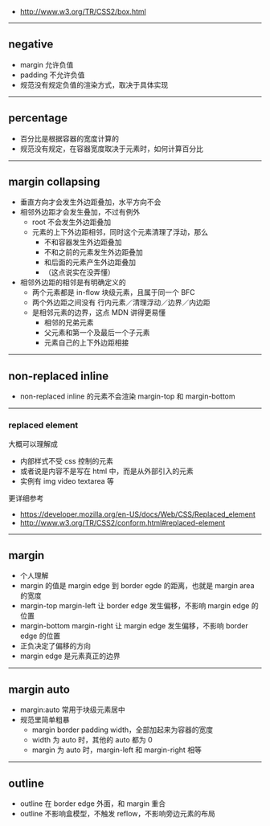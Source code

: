 + http://www.w3.org/TR/CSS2/box.html

---

## negative

+ margin 允许负值
+ padding 不允许负值
+ 规范没有规定负值的渲染方式，取决于具体实现

---

## percentage

+ 百分比是根据容器的宽度计算的
+ 规范没有规定，在容器宽度取决于元素时，如何计算百分比

---

## margin collapsing

+ 垂直方向才会发生外边距叠加，水平方向不会
+ 相邻外边距才会发生叠加，不过有例外
    - root 不会发生外边距叠加
    - 元素的上下外边距相邻，同时这个元素清理了浮动，那么
        * 不和容器发生外边距叠加
        * 不和之前的元素发生外边距叠加
        * 和后面的元素产生外边距叠加
        * （这点说实在没弄懂）
+ 相邻外边距的相邻是有明确定义的
    - 两个元素都是 in-flow 块级元素，且属于同一个 BFC
    - 两个外边距之间没有 行内元素／清理浮动／边界／内边距
    - 是相邻元素的边界，这点 MDN 讲得更易懂
        * 相邻的兄弟元素
        * 父元素和第一个及最后一个子元素
        * 元素自己的上下外边距相接

---

## non-replaced inline

+ non-replaced inline 的元素不会渲染 margin-top 和 margin-bottom

---

### replaced element

大概可以理解成
+ 内部样式不受 css 控制的元素
+ 或者说是内容不是写在 html 中，而是从外部引入的元素
+ 实例有 img video textarea 等

更详细参考
+ https://developer.mozilla.org/en-US/docs/Web/CSS/Replaced_element
+ http://www.w3.org/TR/CSS2/conform.html#replaced-element

---

## margin

+ 个人理解
+ margin 的值是 margin edge 到 border egde 的距离，也就是 margin area 的宽度
+ margin-top margin-left 让 border edge 发生偏移，不影响 margin edge 的位置
+ margin-bottom margin-right 让 margin edge 发生偏移，不影响 border edge 的位置
+ 正负决定了偏移的方向
+ margin edge 是元素真正的边界

---

## margin auto

+ margin:auto 常用于块级元素居中
+ 规范里简单粗暴
    - margin border padding width，全部加起来为容器的宽度
    - width 为 auto 时，其他的 auto 都为 0
    - margin 为 auto 时，margin-left 和 margin-right 相等

---

## outline

+ outline 在 border edge 外面，和 margin 重合
+ outline 不影响盒模型，不触发 reflow，不影响旁边元素的布局
